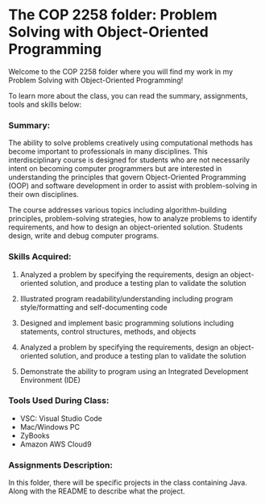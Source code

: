 # The COP 2258 folder: Problem Solving with Object-Oriented Programming

Welcome to the COP 2258 folder where you will find my work in my Problem Solving with Object-Oriented Programming!

To learn more about the class, you can read the summary, assignments, tools and skills below: 

### Summary: 
The ability to solve problems creatively using computational methods has become important to professionals in many disciplines. This interdisciplinary course is designed for students who are not necessarily intent on becoming computer programmers but are interested in understanding the principles that govern Object-Oriented Programming (OOP) and software development in order to assist with problem-solving in their own disciplines.

The course addresses various topics including algorithm-building principles, problem-solving strategies, how to analyze problems to identify requirements, and how to design an object-oriented solution.  Students design, write and debug computer programs. 


### Skills Acquired:  
1. Analyzed a problem by specifying the requirements, design an object-oriented solution, and produce a testing plan to validate the solution

2. Illustrated program readability/understanding including program style/formatting and self-documenting code

3. Designed and implement basic programming solutions including statements, control structures, methods, and objects

4. Analyzed a problem by specifying the requirements, design an object-oriented solution, and produce a testing plan to validate the solution

5. Demonstrate the ability to program using an Integrated Development Environment (IDE)

### Tools Used During Class: 
- VSC: Visual Studio Code 
- Mac/Windows PC 
- ZyBooks
- Amazon AWS Cloud9 

### Assignments Description: 
In this folder, there will be specific projects in the class containing Java. Along with the README to describe what the project. 